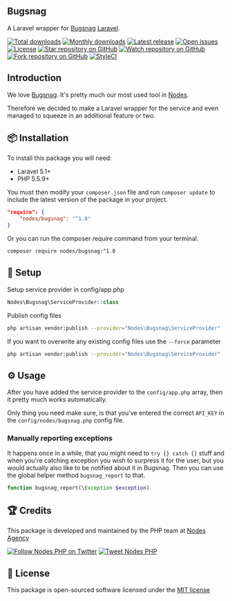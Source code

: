 ## Bugsnag

A Laravel wrapper for [Bugsnag](http://bugsnag.com) [Laravel](http://laravel.com/docs).

[![Total downloads](https://img.shields.io/packagist/dt/nodes/bugsnag.svg)](https://packagist.org/packages/nodes/bugsnag)
[![Monthly downloads](https://img.shields.io/packagist/dm/nodes/bugsnag.svg)](https://packagist.org/packages/nodes/bugsnag)
[![Latest release](https://img.shields.io/packagist/v/nodes/bugsnag.svg)](https://packagist.org/packages/nodes/bugsnag)
[![Open issues](https://img.shields.io/github/issues/nodes-php/bugsnag.svg)](https://github.com/nodes-php/bugsnag/issues)
[![License](https://img.shields.io/packagist/l/nodes/bugsnag.svg)](https://packagist.org/packages/nodes/bugsnag)
[![Star repository on GitHub](https://img.shields.io/github/stars/nodes-php/bugsnag.svg?style=social&label=Star)](https://github.com/nodes-php/bugsnag/stargazers)
[![Watch repository on GitHub](https://img.shields.io/github/watchers/nodes-php/bugsnag.svg?style=social&label=Watch)](https://github.com/nodes-php/bugsnag/watchers)
[![Fork repository on GitHub](https://img.shields.io/github/forks/nodes-php/bugsnag.svg?style=social&label=Fork)](https://github.com/nodes-php/bugsnag/network)
[![StyleCI](https://styleci.io/repos/48364252/shield)](https://styleci.io/repos/48364252)

## Introduction

We love [Bugsnag](http://bugsnag.com). It's pretty much our most used tool in [Nodes](http://nodesagency.com).

Therefore we decided to make a Laravel wrapper for the service and even managed to squeeze in an additional feature or two.

## 📦 Installation

To install this package you will need:

* Laravel 5.1+
* PHP 5.5.9+

You must then modify your `composer.json` file and run `composer update` to include the latest version of the package in your project.

```json
"require": {
    "nodes/bugsnag": "^1.0"
}
```

Or you can run the composer require command from your terminal.

```bash
composer require nodes/bugsnag:^1.0
```

## 🔧 Setup

Setup service provider in config/app.php

```php
Nodes\Bugsnag\ServiceProvider::class
```

Publish config files

```bash
php artisan vendor:publish --provider="Nodes\Bugsnag\ServiceProvider"
```

If you want to overwrite any existing config files use the `--force` parameter

```bash
php artisan vendor:publish --provider="Nodes\Bugsnag\ServiceProvider" --force
```

## ⚙ Usage

After you have added the service provider to the `config/app.php` array, then it pretty much works automatically.

Only thing you need make sure, is that you've entered the correct `API_KEY` in the `config/nodes/bugsnag.php` config file.

### Manually reporting exceptions

It happens once in a while, that you might need to `try {} catch {}` stuff and when you're catching exception you wish to surpress it for the user,
but you would actually also like to be notified about it in Bugsnag. Then you can use the global helper method `bugsnag_report` to that.

```php
function bugsnag_report(\Exception $exception)
```

## 🏆 Credits

This package is developed and maintained by the PHP team at [Nodes Agency](http://nodesagency.com)

[![Follow Nodes PHP on Twitter](https://img.shields.io/twitter/follow/nodesphp.svg?style=social)](https://twitter.com/nodesphp) [![Tweet Nodes PHP](https://img.shields.io/twitter/url/http/nodesphp.svg?style=social)](https://twitter.com/nodesphp)

## 📄 License

This package is open-sourced software licensed under the [MIT license](http://opensource.org/licenses/MIT)



